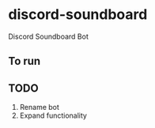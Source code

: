 # discord-soundboard
Discord Soundboard Bot

## To run


## TODO
1. Rename bot
1. Expand functionality
